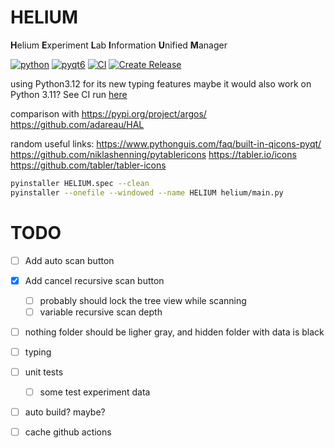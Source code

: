 # HELIUM
**H**elium **E**xperiment **L**ab **I**nformation **U**nified **M**anager

[![python](https://img.shields.io/badge/Python-3.12-blue.svg?style=flat&logo=python&logoColor=white)](https://docs.python.org/3/whatsnew/3.12.html)
[![pyqt6](https://img.shields.io/badge/PyQt6-blue.svg?style=flat&logo=qt&logoColor=white)](https://www.riverbankcomputing.com/static/Docs/PyQt6/introduction.html)
[![CI](https://github.com/TonyXTYan/HELIUM/actions/workflows/ci.yml/badge.svg)](https://github.com/TonyXTYan/HELIUM/actions/workflows/ci.yml)
[![Create Release](https://github.com/TonyXTYan/HELIUM/actions/workflows/cd.yml/badge.svg)](https://github.com/TonyXTYan/HELIUM/actions/workflows/cd.yml)


using Python3.12 for its new typing features
maybe it would also work on Python 3.11? See CI run [here](https://github.com/TonyXTYan/HELIUM/actions/runs/11605700722)



comparison with 
https://pypi.org/project/argos/ 
https://github.com/adareau/HAL



random useful links:
https://www.pythonguis.com/faq/built-in-qicons-pyqt/
https://github.com/niklashenning/pytablericons  https://tabler.io/icons https://github.com/tabler/tabler-icons

```bash
pyinstaller HELIUM.spec --clean
pyinstaller --onefile --windowed --name HELIUM helium/main.py
```





# TODO

- [ ] Add auto scan button 

- [x] Add cancel recursive scan button
  - [ ] probably should lock the tree view while scanning
  - [ ] variable recursive scan depth
  
- [ ] nothing folder should be ligher gray, and hidden folder with data is black 

- [ ] typing

- [ ] unit tests

    - [ ] some test experiment data

- [ ] auto build? maybe?

- [ ] cache github actions

    



